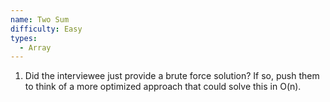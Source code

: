 ```yaml
---
name: Two Sum
difficulty: Easy
types:
  - Array
---
```


1. Did the interviewee just provide a brute force solution? If so, push them to think of a more optimized approach that could solve this in O(n).
